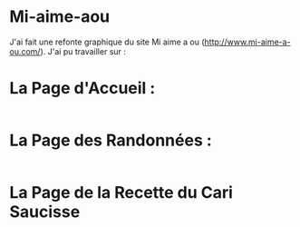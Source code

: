 # Mi-aime-aou

J'ai fait une refonte graphique du site Mi aime a ou (http://www.mi-aime-a-ou.com/).
J'ai pu travailler sur :

# La Page d'Accueil :

<a href="https://zupimages.net/viewer.php?id=20/43/pzu8.png"><img src="https://zupimages.net/up/20/43/pzu8.png" alt="" /></a>

# La Page des Randonnées :

<a href="https://zupimages.net/viewer.php?id=20/43/5921.png"><img src="https://zupimages.net/up/20/43/5921.png" alt="" /></a>

# La Page de la Recette du Cari Saucisse

<a href="https://zupimages.net/viewer.php?id=20/43/m3pb.png"><img src="https://zupimages.net/up/20/43/m3pb.png" alt="" /></a>
